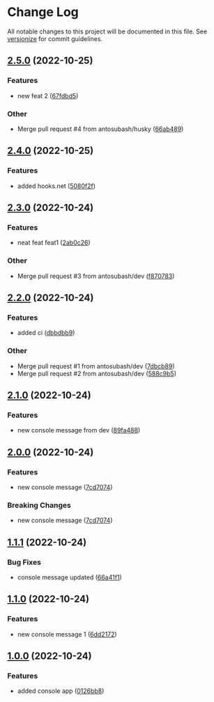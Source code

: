 # Change Log

All notable changes to this project will be documented in this file. See [versionize](https://github.com/versionize/versionize) for commit guidelines.

<a name="2.5.0"></a>
## [2.5.0](https://www.github.com/antosubash/version-me/releases/tag/v2.5.0) (2022-10-25)

### Features

* new feat 2 ([67fdbd5](https://www.github.com/antosubash/version-me/commit/67fdbd513d2f97ad6b0416125b5504fa0581decd))

### Other

* Merge pull request #4 from antosubash/husky ([66ab489](https://www.github.com/antosubash/version-me/commit/66ab489bd75c48f5146883ad362af89ececbd4c4))

<a name="2.4.0"></a>
## [2.4.0](https://www.github.com/antosubash/version-me/releases/tag/v2.4.0) (2022-10-25)

### Features

* added hooks.net ([5080f2f](https://www.github.com/antosubash/version-me/commit/5080f2fc3980de08ba2ce6e71a612fc788332985))

<a name="2.3.0"></a>
## [2.3.0](https://www.github.com/antosubash/version-me/releases/tag/v2.3.0) (2022-10-24)

### Features

* neat feat feat1 ([2ab0c26](https://www.github.com/antosubash/version-me/commit/2ab0c2675a922e27ee24d29e6c224bc27c435cb0))

### Other

* Merge pull request #3 from antosubash/dev ([f870783](https://www.github.com/antosubash/version-me/commit/f8707832bcd3e2b069d4e8ff599b5bff8a8216c6))

<a name="2.2.0"></a>
## [2.2.0](https://www.github.com/antosubash/version-me/releases/tag/v2.2.0) (2022-10-24)

### Features

* added ci ([dbbdbb9](https://www.github.com/antosubash/version-me/commit/dbbdbb9203bff1dff8e9a28c2bd07a0623df3776))

### Other

* Merge pull request #1 from antosubash/dev ([7dbcb89](https://www.github.com/antosubash/version-me/commit/7dbcb89d4ab19e87d8cc90e59ef08abf090733ba))
* Merge pull request #2 from antosubash/dev ([588c9b5](https://www.github.com/antosubash/version-me/commit/588c9b52323821c751da547beb38873e1dc8f93e))

<a name="2.1.0"></a>
## [2.1.0](https://www.github.com/antosubash/version-me/releases/tag/v2.1.0) (2022-10-24)

### Features

* new console message from dev ([89fa488](https://www.github.com/antosubash/version-me/commit/89fa488595d67b6b67a1c3f606421dc8bbd6372d))

<a name="2.0.0"></a>
## [2.0.0](https://www.github.com/antosubash/version-me/releases/tag/v2.0.0) (2022-10-24)

### Features

* new console message ([7cd7074](https://www.github.com/antosubash/version-me/commit/7cd70740a3ee81daef907b9459010410ddab6dad))

### Breaking Changes

* new console message ([7cd7074](https://www.github.com/antosubash/version-me/commit/7cd70740a3ee81daef907b9459010410ddab6dad))

<a name="1.1.1"></a>
## [1.1.1](https://www.github.com/antosubash/version-me/releases/tag/v1.1.1) (2022-10-24)

### Bug Fixes

* console message updated ([66a41f1](https://www.github.com/antosubash/version-me/commit/66a41f11078ce45006a991f970306dcfd13b3ffd))

<a name="1.1.0"></a>
## [1.1.0](https://www.github.com/antosubash/version-me/releases/tag/v1.1.0) (2022-10-24)

### Features

* new console message 1 ([6dd2172](https://www.github.com/antosubash/version-me/commit/6dd21728dac1a8a92c02f3bd92d853575d127f1a))

<a name="1.0.0"></a>
## [1.0.0](https://www.github.com/antosubash/version-me/releases/tag/v1.0.0) (2022-10-24)

### Features

* added console app ([0126bb8](https://www.github.com/antosubash/version-me/commit/0126bb8da74efc5b2398b8adc517cf170dfd3341))

